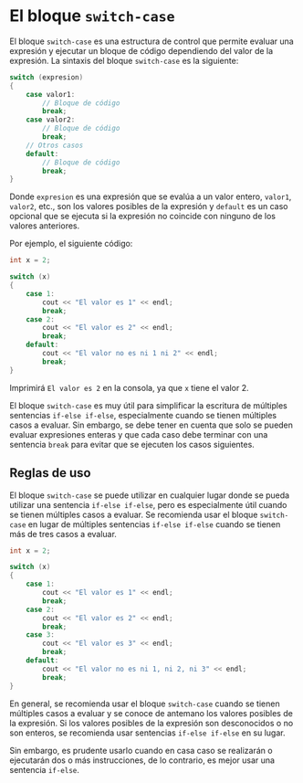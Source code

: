 # El bloque `switch-case`

El bloque `switch-case` es una estructura de control que permite evaluar una expresión y ejecutar un bloque de código dependiendo del valor de la expresión. La sintaxis del bloque `switch-case` es la siguiente:

```c++
switch (expresion)
{
    case valor1:
        // Bloque de código
        break;
    case valor2:
        // Bloque de código
        break;
    // Otros casos
    default:
        // Bloque de código
        break;
}
```

Donde `expresion` es una expresión que se evalúa a un valor entero, `valor1`, `valor2`, etc., son los valores posibles de la expresión y `default` es un caso opcional que se ejecuta si la expresión no coincide con ninguno de los valores anteriores.

Por ejemplo, el siguiente código:

```c++
int x = 2;

switch (x)
{
    case 1:
        cout << "El valor es 1" << endl;
        break;
    case 2:
        cout << "El valor es 2" << endl;
        break;
    default:
        cout << "El valor no es ni 1 ni 2" << endl;
        break;
}
```

Imprimirá `El valor es 2` en la consola, ya que `x` tiene el valor 2.

El bloque `switch-case` es muy útil para simplificar la escritura de múltiples sentencias `if-else if-else`, especialmente cuando se tienen múltiples casos a evaluar. Sin embargo, se debe tener en cuenta que solo se pueden evaluar expresiones enteras y que cada caso debe terminar con una sentencia `break` para evitar que se ejecuten los casos siguientes.

## Reglas de uso

El bloque `switch-case` se puede utilizar en cualquier lugar donde se pueda utilizar una sentencia `if-else if-else`, pero es especialmente útil cuando se tienen múltiples casos a evaluar. Se recomienda usar el bloque `switch-case` en lugar de múltiples sentencias `if-else if-else` cuando se tienen más de tres casos a evaluar.

```c++
int x = 2;

switch (x)
{
    case 1:
        cout << "El valor es 1" << endl;
        break;
    case 2:
        cout << "El valor es 2" << endl;
        break;
    case 3:
        cout << "El valor es 3" << endl;
        break;
    default:
        cout << "El valor no es ni 1, ni 2, ni 3" << endl;
        break;
}
```

En general, se recomienda usar el bloque `switch-case` cuando se tienen múltiples casos a evaluar y se conoce de antemano los valores posibles de la expresión. Si los valores posibles de la expresión son desconocidos o no son enteros, se recomienda usar sentencias `if-else if-else` en su lugar.

Sin embargo, es prudente usarlo cuando en casa caso se realizarán o ejecutarán dos
o más instrucciones, de lo contrario, es mejor usar una sentencia `if-else`.